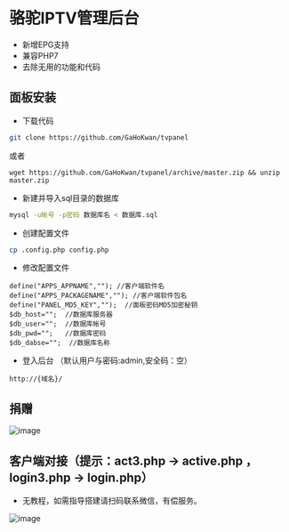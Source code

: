 # 骆驼IPTV管理后台

- 新增EPG支持
- 兼容PHP7
- 去除无用的功能和代码

## 面板安装
- 下载代码
```bash
git clone https://github.com/GaHoKwan/tvpanel
```
或者
```
wget https://github.com/GaHoKwan/tvpanel/archive/master.zip && unzip master.zip
```

- 新建并导入sql目录的数据库
```bash
mysql -u帐号 -p密码 数据库名 < 数据库.sql
```

- 创建配置文件
```bash
cp .config.php config.php
```

- 修改配置文件
```
define("APPS_APPNAME",""); //客户端软件名
define("APPS_PACKAGENAME",""); //客户端软件包名
define("PANEL_MD5_KEY","");  //面板密码MD5加密秘钥
$db_host="";  //数据库服务器
$db_user="";  //数据库帐号
$db_pwd="";   //数据库密码
$db_dabse="";  //数据库名称
```

- 登入后台 （默认用户与密码:admin,安全码：空）
```
http://{域名}/
```

## 捐赠
![image](https://github.com/GaHoKwan/tvpanel/raw/master/wechat-pay.png)

## 客户端对接（提示：act3.php -> active.php  ， login3.php -> login.php）
- 无教程，如需指导搭建请扫码联系微信，有偿服务。

![image](https://github.com/GaHoKwan/tvpanel/raw/master/wechat.jpeg)
